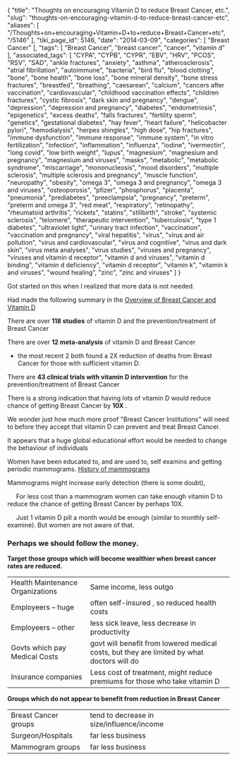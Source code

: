 {
    "title": "Thoughts on encouraging Vitamin D to reduce Breast Cancer, etc.",
    "slug": "thoughts-on-encouraging-vitamin-d-to-reduce-breast-cancer-etc",
    "aliases": [
        "/Thoughts+on+encouraging+Vitamin+D+to+reduce+Breast+Cancer+etc",
        "/5146"
    ],
    "tiki_page_id": 5146,
    "date": "2014-03-09",
    "categories": [
        "Breast Cancer"
    ],
    "tags": [
        "Breast Cancer",
        "breast cancer",
        "cancer",
        "vitamin d"
    ],
    "associated_tags": [
        "CYPA",
        "CYPB",
        "CYPR",
        "EBV",
        "HRV",
        "PCOS",
        "RSV",
        "SAD",
        "ankle fractures",
        "anxiety",
        "asthma",
        "atherosclerosis",
        "atrial fibrillation",
        "autoimmune",
        "bacteria",
        "bird flu",
        "blood clotting",
        "bone",
        "bone health",
        "bone loss",
        "bone mineral density",
        "bone stress fractures",
        "breastfed",
        "breathing",
        "caesarean",
        "calcium",
        "cancers after vaccination",
        "cardiovascular",
        "childhood vaccination effects",
        "children fractures",
        "cystic fibrosis",
        "dark skin and pregnancy",
        "dengue",
        "depression",
        "depression and pregnancy",
        "diabetes",
        "endometriosis",
        "epigenetics",
        "excess deaths",
        "falls fractures",
        "fertility sperm",
        "genetics",
        "gestational diabetes",
        "hay fever",
        "heart failure",
        "helicobacter pylori",
        "hemodialysis",
        "herpes shingles",
        "high dose",
        "hip fractures",
        "immune dysfunction",
        "immune response",
        "immune system",
        "in vitro fertilization",
        "infection",
        "inflammation",
        "influenza",
        "iodine",
        "ivermectin",
        "long covid",
        "low birth weight",
        "lupus",
        "magnesium",
        "magnesium and pregnancy",
        "magnesium and viruses",
        "masks",
        "metabolic",
        "metabolic syndrome",
        "miscarriage",
        "mononucleosis",
        "mood disorders",
        "multiple sclerosis",
        "multiple sclerosis and pregnancy",
        "muscle function",
        "neuropathy",
        "obesity",
        "omega 3",
        "omega 3 and pregnancy",
        "omega 3 and viruses",
        "osteoporosis",
        "pfizer",
        "phosphorus",
        "placenta",
        "pneumonia",
        "prediabetes",
        "preeclampsia",
        "pregnancy",
        "preterm",
        "preterm and omega 3",
        "red meat",
        "respiratory",
        "retinopathy",
        "rheumatoid arthritis",
        "rickets",
        "statins",
        "stillbirth",
        "stroke",
        "systemic sclerosis",
        "telomere",
        "therapeutic intervention",
        "tuberculosis",
        "type 1 diabetes",
        "ultraviolet light",
        "urinary tract infection",
        "vaccination",
        "vaccination and pregnancy",
        "viral hepatitis",
        "virus",
        "virus and air pollution",
        "virus and cardiovascular",
        "virus and cognitive",
        "virus and dark skin",
        "virus meta analyses",
        "virus studies",
        "viruses and pregnancy",
        "viruses and vitamin d receptor",
        "vitamin d and viruses",
        "vitamin d binding",
        "vitamin d deficiency",
        "vitamin d receptor",
        "vitamin k",
        "vitamin k and viruses",
        "wound healing",
        "zinc",
        "zinc and viruses"
    ]
}


Got started on this when I realized that more data is not needed.

Had made the following summary in the [Overview of Breast Cancer and Vitamin D](/tags/overview-of-breast-cancer-and-vitamin-d.html)

There are over  **118 studies**  of vitamin D and the prevention/treatment of Breast Cancer

There are over  **12 meta-analysis**  of vitamin D and Breast Cancer 

- the most recent 2 both found a 2X reduction of deaths from Breast Cancer for those with sufficient vitamin D. 

There are **43 clinical trials with vitamin D intervention**  for the prevention/treatment of Breast Cancer

There is a strong indication that having lots of vitamin D would reduce chance of getting Breast Cancer by  **10X** . 

We wonder just how much more proof "Breast Cancer Institutions" will need to before they accept that vitamin D can prevent and treat Breast Cancer.

It appears that a huge global educational effort would be needed to change the behaviour of individuals

Women have been educated to, and are used to, self examins and getting periodic mammograms.  [History of mammograms](http://www.cancer.org/healthy/findcancerearly/cancerscreeningguidelines/chronological-history-of-acs-recommendations)

Mammograms might increase early detection (there is some doubt),

&nbsp; &nbsp; &nbsp;For less  cost than a mammogram women can take enough vitamin D to reduce the chance of getting Breast Cancer by perhaps 10X. 

&nbsp; &nbsp; &nbsp;Just 1 vitamin D pill a month would be enough (similar to monthly self-examine). But women are not aware of that. 

### Perhaps we should follow the money.

 **Target those groups which will become wealthier when breast cancer rates are reduced.** 

| | |
| --- | --- |
| Health Maintenance Organizations | Same income, less outgo |
| Employeers – huge | often self-insured , so reduced health costs |
| Employeers – other | less sick leave, less decrease in productivity |
| Govts which pay Medical Costs | govt will benefit from lowered medical costs, but they are limited by what doctors will do |
| Insurance companies | Less cost of treatment, might reduce premiums for those who take vitamin D |

 **Groups which do not appear to benefit from reduction in Breast Cancer** 

| | |
| --- | --- |
| Breast Cancer groups | tend to decrease in size/influence/income |
| Surgeon/Hospitals | far less business  |
| Mammogram groups | far less business |